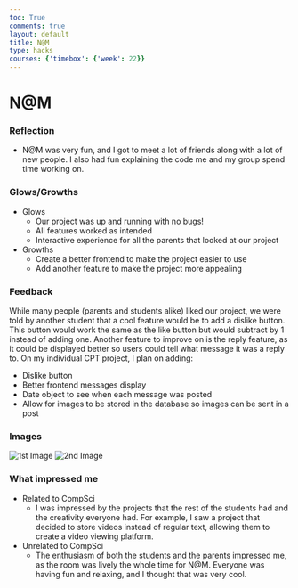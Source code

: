 ```yaml
---
toc: True
comments: true
layout: default
title: N@M
type: hacks
courses: {'timebox': {'week': 22}}
---
```

# N@M

### Reflection
- N@M was very fun, and I got to meet a lot of friends along with a lot of new people. I also had fun explaining the code me and my group spend time working on.

### Glows/Growths
- Glows
  - Our project was up and running with no bugs!
  - All features worked as intended
  - Interactive experience for all the parents that looked at our project
- Growths
  - Create a better frontend to make the project easier to use
  - Add another feature to make the project more appealing

### Feedback
While many people (parents and students alike) liked our project, we were told by another student that a cool feature would be to add a dislike button. This button would work the same as the like button but would subtract by 1 instead of adding one. Another feature to improve on is the reply feature, as it could be displayed better so users could tell what message it was a reply to. On my individual CPT project, I plan on adding:
- Dislike button
- Better frontend messages display
- Date object to see when each message was posted
- Allow for images to be stored in the database so images can be sent in a post

### Images
![1st Image](/student/images/IMG_6697.jpg)
![2nd Image](/student/images/IMG_6698.jpg)

### What impressed me
- Related to CompSci
  - I was impressed by the projects that the rest of the students had and the creativity everyone had. For example, I saw a project that decided to store videos instead of regular text, allowing them to create a video viewing platform.
- Unrelated to CompSci
  - The enthusiasm of both the students and the parents impressed me, as the room was lively the whole time for N@M. Everyone was having fun and relaxing, and I thought that was very cool.
